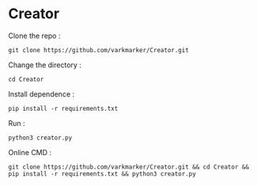 # Creator

Clone the repo : 

    git clone https://github.com/varkmarker/Creator.git

Change the directory :

    cd Creator

Install dependence : 
       
    pip install -r requirements.txt

Run : 

    python3 creator.py

Online CMD :

    git clone https://github.com/varkmarker/Creator.git && cd Creator && pip install -r requirements.txt && python3 creator.py
